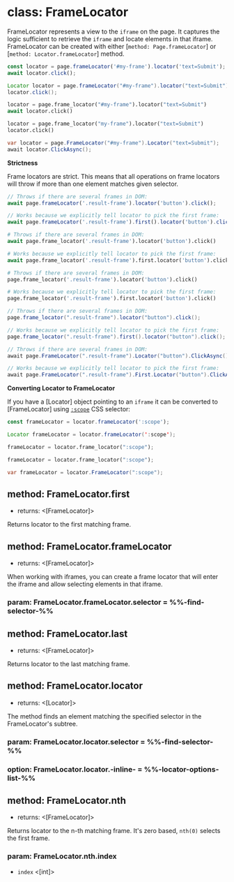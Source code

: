 # class: FrameLocator

FrameLocator represents a view to the `iframe` on the page. It captures the logic sufficient to retrieve the `iframe` and locate elements in that iframe. FrameLocator can be created with either [`method: Page.frameLocator`] or [`method: Locator.frameLocator`] method.

```js
const locator = page.frameLocator('#my-frame').locator('text=Submit');
await locator.click();
```

```java
Locator locator = page.frameLocator("#my-frame").locator("text=Submit");
locator.click();
```

```python async
locator = page.frame_locator("#my-frame").locator("text=Submit")
await locator.click()
```

```python sync
locator = page.frame_locator("my-frame").locator("text=Submit")
locator.click()
```

```csharp
var locator = page.FrameLocator("#my-frame").Locator("text=Submit");
await locator.ClickAsync();
```

**Strictness**

Frame locators are strict. This means that all operations on frame locators will throw if more than one element matches given selector.

```js
// Throws if there are several frames in DOM:
await page.frameLocator('.result-frame').locator('button').click();

// Works because we explicitly tell locator to pick the first frame:
await page.frameLocator('.result-frame').first().locator('button').click();
```

```python async
# Throws if there are several frames in DOM:
await page.frame_locator('.result-frame').locator('button').click()

# Works because we explicitly tell locator to pick the first frame:
await page.frame_locator('.result-frame').first.locator('button').click()
```

```python sync
# Throws if there are several frames in DOM:
page.frame_locator('.result-frame').locator('button').click()

# Works because we explicitly tell locator to pick the first frame:
page.frame_locator('.result-frame').first.locator('button').click()
```

```java
// Throws if there are several frames in DOM:
page.frame_locator(".result-frame").locator("button").click();

// Works because we explicitly tell locator to pick the first frame:
page.frame_locator(".result-frame").first().locator("button").click();
```

```csharp
// Throws if there are several frames in DOM:
await page.FrameLocator(".result-frame").Locator("button").ClickAsync();

// Works because we explicitly tell locator to pick the first frame:
await page.FrameLocator(".result-frame").First.Locator("button").ClickAsync();
```

**Converting Locator to FrameLocator**

If you have a [Locator] object pointing to an `iframe` it can be converted to [FrameLocator] using [`:scope`](https://developer.mozilla.org/en-US/docs/Web/CSS/:scope) CSS selector:

```js
const frameLocator = locator.frameLocator(':scope');
```

```java
Locator frameLocator = locator.frameLocator(':scope');
```

```python async
frameLocator = locator.frame_locator(":scope");
```

```python sync
frameLocator = locator.frame_locator(":scope");
```

```csharp
var frameLocator = locator.FrameLocator(":scope");
```

## method: FrameLocator.first
- returns: <[FrameLocator]>

Returns locator to the first matching frame.


## method: FrameLocator.frameLocator
- returns: <[FrameLocator]>

When working with iframes, you can create a frame locator that will enter the iframe and allow selecting elements
in that iframe.

### param: FrameLocator.frameLocator.selector = %%-find-selector-%%


## method: FrameLocator.last
- returns: <[FrameLocator]>

Returns locator to the last matching frame.


## method: FrameLocator.locator
- returns: <[Locator]>

The method finds an element matching the specified selector in the FrameLocator's subtree.

### param: FrameLocator.locator.selector = %%-find-selector-%%
### option: FrameLocator.locator.-inline- = %%-locator-options-list-%%


## method: FrameLocator.nth
- returns: <[FrameLocator]>

Returns locator to the n-th matching frame. It's zero based, `nth(0)` selects the first frame.

### param: FrameLocator.nth.index
- `index` <[int]>
